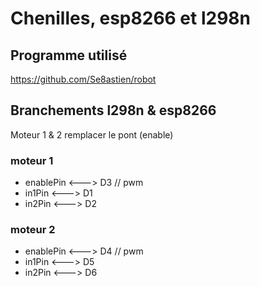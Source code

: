 # Chenilles, esp8266 et l298n

## Programme utilisé

https://github.com/Se8astien/robot

## Branchements l298n & esp8266

Moteur 1 & 2 remplacer le pont (enable) 


### moteur 1
* enablePin  <---> D3 // pwm
* in1Pin     <---> D1
* in2Pin     <---> D2

### moteur 2
* enablePin  <---> D4 // pwm
* in1Pin     <---> D5
*  in2Pin     <---> D6

